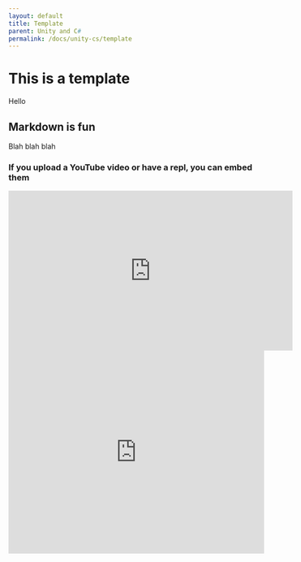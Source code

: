 ```yaml
---
layout: default
title: Template
parent: Unity and C#
permalink: /docs/unity-cs/template
---
```


# This is a template

Hello

## Markdown is fun

Blah blah blah

### If you upload a YouTube video or have a repl, you can embed them

<iframe width="560" height="315" src="https://www.youtube.com/embed/n3zAcnwJnuw" frameborder="0" allow="accelerometer; autoplay; encrypted-media; gyroscope; picture-in-picture" allowfullscreen></iframe>

<iframe height="400px" width="100%" src="https://repl.it/@buckldav/day1?lite=true" scrolling="no" frameborder="no" allowtransparency="true" allowfullscreen="true" sandbox="allow-forms allow-pointer-lock allow-popups allow-same-origin allow-scripts allow-modals"></iframe>
